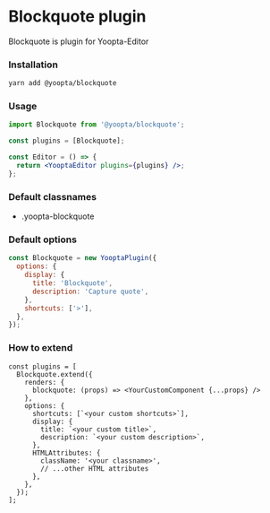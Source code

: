 # Blockquote plugin

Blockquote is plugin for Yoopta-Editor

### Installation

```bash
yarn add @yoopta/blockquote
```

### Usage

```jsx
import Blockquote from '@yoopta/blockquote';

const plugins = [Blockquote];

const Editor = () => {
  return <YooptaEditor plugins={plugins} />;
};
```

### Default classnames

- .yoopta-blockquote

### Default options

```js
const Blockquote = new YooptaPlugin({
  options: {
    display: {
      title: 'Blockquote',
      description: 'Capture quote',
    },
    shortcuts: ['>'],
  },
});
```

### How to extend

```tsx
const plugins = [
  Blockquote.extend({
    renders: {
      blockquote: (props) => <YourCustomComponent {...props} />
    },
    options: {
      shortcuts: [`<your custom shortcuts>`],
      display: {
        title: `<your custom title>`,
        description: `<your custom description>`,
      },
      HTMLAttributes: {
        className: '<your classname>',
        // ...other HTML attributes
      },
    },
  });
];
```
